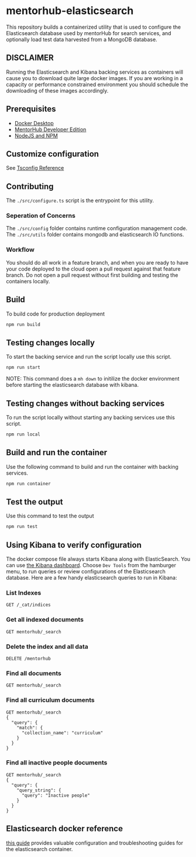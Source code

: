 # mentorhub-elasticsearch

This repository builds a containerized utility that is used to configure the Elasticsearch database used by mentorHub for search services, and optionally load test data harvested from a MongoDB database. 

## DISCLAIMER
Running the Elasticsearch and Kibana backing services as containers will cause you to download quite large docker images. If you are working in a capacity or performance constrained environment you should schedule the downloading of these images accordingly. 

## Prerequisites

- [Docker Desktop](https://www.docker.com/products/docker-desktop/)
- [MentorHub Developer Edition](https://github.com/agile-learning-institute/mentorHub/tree/main/mentorHub-developer-edition) 
- [NodeJS and NPM](https://docs.npmjs.com/downloading-and-installing-node-js-and-npm)

## Customize configuration

See [Tsconfig Reference](https://www.typescriptlang.org/tsconfig)

## Contributing
The `./src/configure.ts` script is the entrypoint for this utility. 

### Seperation of Concerns
The `./src/config` folder contains runtime configuration management code. The `./src/utils` folder contains mongodb and elasticsearch IO functions. 

### Workflow
You should do all work in a feature branch, and when you are ready to have your code deployed to the cloud open a pull request against that feature branch. Do not open a pull request without first building and testing the containers locally.

## Build 
To build code for production deployment
```bash
npm run build
```

## Testing changes locally
To start the backing service and run the script locally use this script.
```bash
npm run start
```
NOTE: This command does a ``mh down`` to initilize the docker environment before starting the elasticsearch database with kibana.

## Testing changes without backing services
To run the script locally without starting any backing services use this script.
```bash
npm run local
```

## Build and run the container
Use the following command to build and run the container with backing services. 
```bash
npm run container
```

## Test the output
Use this command to test the output
```bash
npm run test
```

## Using Kibana to verify configuration
The docker compose file always starts Kibana along with ElasticSearch. You can use [the Kibana dashboard](http://localhost:5601). Choose `Dev Tools` from the hamburger menu, to run queries or review configurations of the Elasticsearch database. Here are a few handy elasticsearch queries to run in Kibana:

### List Indexes
```
GET /_cat/indices
```

### Get all indexed documents
```
GET mentorhub/_search
```

### Delete the index and all data
```
DELETE /mentorhub
```

### Find all documents
```
GET mentorhub/_search
```

### Find all curriculum documents
```
GET mentorhub/_search
{
  "query": {
    "match": {
      "collection_name": "curriculum"
    }
  }
}
```

### Find all inactive people documents
```
GET mentorhub/_search
{
  "query": {
    "query_string": {
      "query": "Inactive people"
    }
  }
}
```

## Elasticsearch docker reference
[this guide](hhttps://www.elastic.co/guide/en/elasticsearch/reference/current/docker.html) provides valuable configuration and troubleshooting guides for the elasticsearch container.

